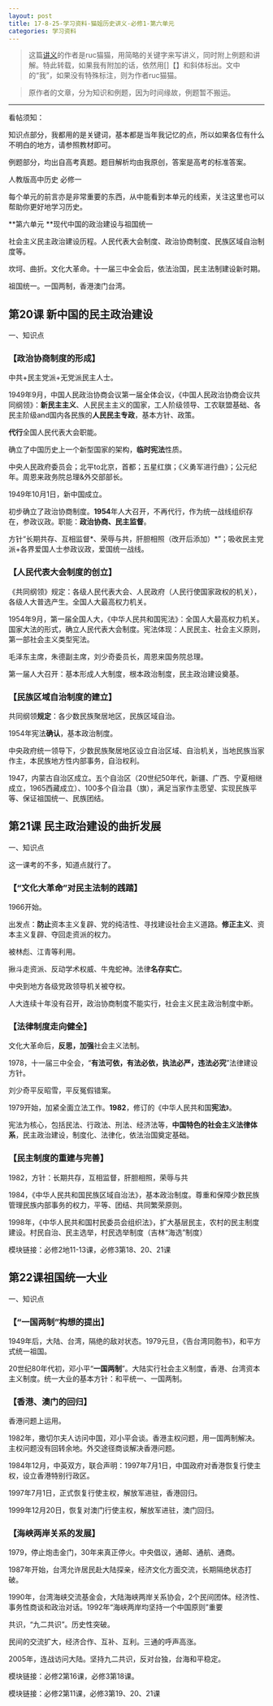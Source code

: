 ```yaml
---
layout: post
title: 17-8-25-学习资料-猫姐历史讲义-必修1-第六单元
categories: 学习资料
---
```

>这篇[讲义](https://tieba.baidu.com/p/3408186486)的作者是ruc猫猫，用简略的关键字来写讲义，同时附上例题和讲解。特此转载，如果我有附加的话，依然用[]【】和斜体标出。文中的“我”，如果没有特殊标注，则为作者ruc猫猫。

>原作者的文章，分为知识和例题，因为时间缘故，例题暂不搬运。

---
看帖须知：

知识点部分，我都用的是关键词，基本都是当年我记忆的点，所以如果各位有什么不明白的地方，请参照教材即可。

例题部分，均出自高考真题。题目解析均由我原创，答案是高考的标准答案。

人教版高中历史 必修一

每个单元的前言亦是非常重要的东西，从中能看到本单元的线索，关注这里也可以帮助你更好地学习历史。

**第六单元 **现代中国的政治建设与祖国统一

社会主义民主政治建设历程。人民代表大会制度、政治协商制度、民族区域自治制度等。

坎坷、曲折。文化大革命。十一届三中全会后，依法治国，民主法制建设新时期。

祖国统一。一国两制，香港澳门台湾。

## 第20课 新中国的民主政治建设

一、知识点

### 【政治协商制度的形成】

中共+民主党派+无党派民主人士。

1949年9月，中国人民政治协商会议第一届全体会议，《中国人民政治协商会议共同纲领》：**新民主主义**、人民民主主义的国家，工人阶级领导、工农联盟基础、各民主阶级and国内各民族的**人民民主专政**，基本方针、政策。

**代行**全国人民代表大会职能。

确立了中国历史上一个新型国家的架构，**临时宪法**性质。

中央人民政府委员会；北平to北京，首都；五星红旗；《义勇军进行曲》；公元纪年。周恩来政务院总理&外交部部长。

1949年10月1日，新中国成立。

初步确立了政治协商制度。**1954**年人大召开，不再代行，作为统一战线组织存在，参政议政。职能：**政治协商、民主监督**。

方针“长期共存、互相监督*、荣辱与共，肝胆相照（改开后添加）*”；吸收民主党派+各界爱国人士参政议政，爱国统一战线。

### 【人民代表大会制度的创立】

《共同纲领》规定：各级人民代表大会、人民政府（人民行使国家政权的机关），各级人大普选产生。全国人大最高权力机关。

1954年9月，第一届全国人大，《中华人民共和国宪法》：全国人大最高权力机关。国家大法的形式，确立人民代表大会制度。宪法体现：人民民主、社会主义原则，第一部社会主义类型宪法。

毛泽东主席，朱德副主席，刘少奇委员长，周恩来国务院总理。

第一届人大召开：基本形成人大制度，根本政治制度，民主政治建设奠基。

### 【民族区域自治制度的建立】

共同纲领**规定**：各少数民族聚居地区，民族区域自治。

1954年宪法**确认**，基本政治制度。

中央政府统一领导下，少数民族聚居地区设立自治区域、自治机关，当地民族当家作主，本民族地方性内部事务，自治权利。

1947，内蒙古自治区成立。五个自治区（20世纪50年代，新疆、广西、宁夏相继成立，1965西藏成立）、100多个自治县（旗），满足当家作主愿望、实现民族平等、保证祖国统一、民族团结。

## 第21课 民主政治建设的曲折发展

一、知识点

这一课考的不多，知道点就行了。

### 【“文化大革命”对民主法制的践踏】

1966开始。

出发点：**防止**资本主义复辟、党的纯洁性、寻找建设社会主义道路。**修正主义**、资本主义复辟、夺回走资派的权力。

被林彪、江青等利用。

揪斗走资派、反动学术权威、牛鬼蛇神。法律**名存实亡**。

中央到地方各级党政领导机关被夺权。

人大连续十年没有召开，政治协商制度不能实行，社会主义民主政治制度中断。

### 【法律制度走向健全】

文化大革命后，**反思，加强**社会主义法制。

1978，十一届三中全会，“**有法可依，有法必依，执法必严，违法必究**”法律建设方针。

刘少奇平反昭雪，平反冤假错案。

1979开始，加紧全面立法工作。**1982**，修订的《中华人民共和国**宪法**》。

宪法为核心，包括民法、行政法、刑法、经济法等，**中国特色的社会主义法律体系**，民主政治建设，制度化、法律化，依法治国奠定基础。

### 【民主制度的重建与完善】

1982，方针：长期共存，互相监督，肝胆相照，荣辱与共

1984，《中华人民共和国民族区域自治法》，基本政治制度。尊重和保障少数民族管理民族内部事务的权力，平等、团结、共同繁荣原则。

1998年，《中华人民共和国村民委员会组织法》，扩大基层民主，农村的民主制度建设。村民自治、民主选举，村民选举制度（吉林“海选”制度）

模块链接：必修2地11-13课，必修3第18、20、21课

## 第22课祖国统一大业

一、知识点
### 【“一国两制”构想的提出】

1949年后，大陆、台湾，隔绝的敌对状态。1979元旦，《告台湾同胞书》，和平方式统一祖国。

20世纪80年代初，邓小平“**一国两制**”。大陆实行社会主义制度，香港、台湾资本主义制度。统一大业的基本方针：和平统一、一国两制。

### 【香港、澳门的回归】

香港问题上运用。

1982年，撒切尔夫人访问中国，邓小平会谈。香港主权问题，用一国两制解决。主权问题没有回转余地。外交途径商谈解决香港问题。

1984年12月，中英双方，联合声明：1997年7月1日，中国政府对香港恢复行使主权，设立香港特别行政区。

1997年7月1日，正式恢复行使主权，解放军进驻，香港回归。

1999年12月20日，恢复对澳门行使主权，解放军进驻，澳门回归。

### 【海峡两岸关系的发展】

1979，停止炮击金门，30年来真正停火。中央倡议，通邮、通航、通商。

1987年开始，台湾允许居民赴大陆探亲，经济文化方面交流，长期隔绝状态打破。

1990年，台湾海峡交流基金会，大陆海峡两岸关系协会，2个民间团体。经济性、事务性商谈和政治对话。1992年“海峡两岸均坚持一个中国原则”重要

共识，“九二共识”。历史性突破。

民间的交流扩大，经济合作、互补、互利。三通的呼声高涨。

2005年，连战访问大陆。坚持九二共识，反对台独，台海和平稳定。

模块链接：必修2第16课，必修3第18课。

模块链接：必修2第11课，必修3第19、20、21课